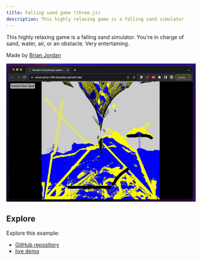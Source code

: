 ```yaml
---
title: Falling sand game (three.js)
description: This highly relaxing game is a falling sand simulator
---
```


This highly relaxing game is a falling sand simulator. You're in charge of sand, water, air, or an obstacle. Very entertaining.

Made by [Brian Jordan](https://twitter.com/bcjordan)

![cursors](../../../../assets/falling-sand.gif)

## Explore

Explore this example:

- [GitHub repository](https://github.com/bcjordan/falling-sand-partykit)
- [live demo](sand.graphics)
